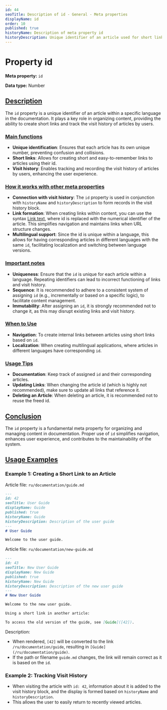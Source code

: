 ```yaml
---
id: 44
seoTitle: Description of id - General - Meta properties
displayName: id
order: 10
published: true
historyName: Description of meta property id
historyDescription: Unique identifier of an article used for short links and visit history in the application.
---
```



# Property id

**Meta property:** `id`

**Data type:** Number


## [Description](description)

The `id` property is a unique identifier of an article within a specific language in the documentation. It plays a key role in organizing content,
providing the ability to create short links and track the visit history of articles by users.


### [Main functions](basic-functions)

- **Unique identification**: Ensures that each article has its own unique number, preventing confusion and collisions.
- **Short links**: Allows for creating short and easy-to-remember links to articles using their id.
- **Visit history**: Enables tracking and recording the visit history of articles by users, enhancing the user experience.


### [How it works with other meta properties](with-other-properties)

- **Connection with visit history**: The `id` property is used in conjunction with `historyName` and `historyDescription` to form records in the visit history block.
- **Link formation**: When creating links within content, you can use the syntax [Link text]([id]), where id is replaced with the numerical identifier
of the article. This simplifies navigation and maintains links when URL structure changes.
- **Multilingual support**: Since the id is unique within a language, this allows for having corresponding articles in different languages with the same `id`, facilitating
localization and switching between language versions.


### [Important notes](notes)

- **Uniqueness**: Ensure that the `id` is unique for each article within a language. Repeating identifiers can lead to incorrect
functioning of links and visit history.
- **Sequence**: It is recommended to adhere to a consistent system of assigning `id` (e.g., incrementally or based on a specific logic),
to facilitate content management.
- **Immutability**: After assigning an `id`, it is strongly recommended not to change it, as this may disrupt existing links and visit history.



### [When to Use](when-to-use)

- **Navigation**: To create internal links between articles using short links based on `id`.
- **Localization**: When creating multilingual applications, where articles in different languages have corresponding `id`.


### [Usage Tips](advice)

- **Documentation**: Keep track of assigned `id` and their corresponding articles.
- **Updating Links**: When changing the article id (which is highly not recommended), make sure to update all links that reference it.
- **Deleting an Article**: When deleting an article, it is recommended not to reuse the freed id.


## [Conclusion](conclusion)

The `id` property is a fundamental meta property for organizing and managing content in documentation. Proper use of `id` simplifies navigation, enhances user experience, and contributes to the maintainability of the system.


## [Usage Examples](examples)

### Example 1: Creating a Short Link to an Article

Article file: `ru/documentation/guide.md`

```markdown
---
id: 42
seoTitle: User Guide
displayName: Guide
published: true
historyName: Guide
historyDescription: Description of the user guide
---
# User Guide

Welcome to the user guide.
```

Article file: `ru/documentation/new-guide.md`

```markdown
---
id: 43
seoTitle: New User Guide
displayName: New Guide
published: true
historyName: New Guide
historyDescription: Description of the new user guide
---
# New User Guide

Welcome to the new user guide.

Using a short link in another article:

To access the old version of the guide, see [Guide]([42]).
```

Description:

- When rendered, `[42]` will be converted to the link `/ru/documentation/guide`, resulting in `[Guide](/ru/documentation/guide)`.
- If the path or filename `guide.md` changes, the link will remain correct as it is based on the `id`.


### Example 2: Tracking Visit History

- When visiting the article with `id: 42`, information about it is added to the visit history block, and the display is formed based on `historyName` and `historyDescription`.
- This allows the user to easily return to recently viewed articles.
